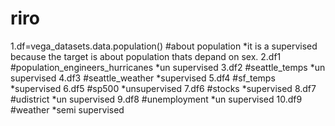 # riro
1.df=vega_datasets.data.population() #about population
 *it is a supervised because the target is about population thats 
 depand on sex.
2.df1 #population_engineers_hurricanes
  *un supervised
3.df2 #seattle_temps
  *un supervised
4.df3 #seattle_weather
  *supervised
5.df4 #sf_temps
  *supervised
6.df5 #sp500
  *unsupervised
7.df6 #stocks
  *supervised
8.df7 #udistrict
  *un supervised
9.df8 #unemployment
  *un supervised
10.df9 #weather
  *semi supervised
  

